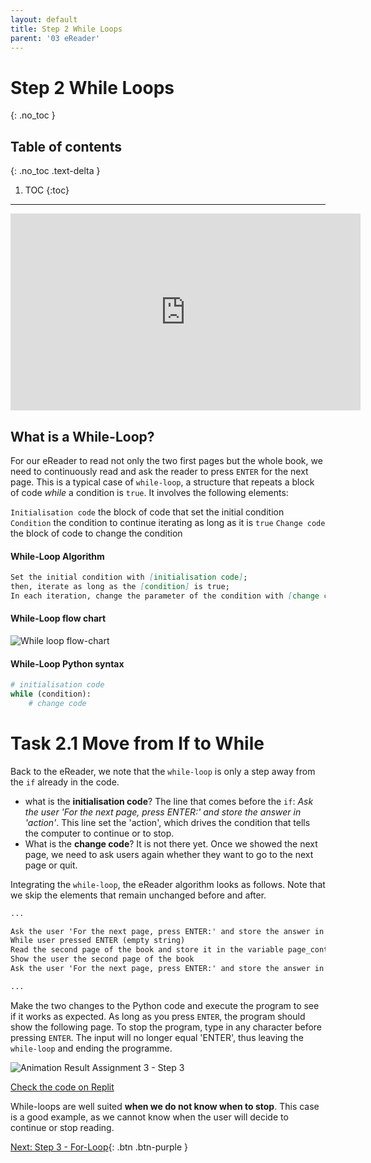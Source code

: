 ```yaml
---
layout: default
title: Step 2 While Loops
parent: '03 eReader'
---
```


# Step 2 While Loops

{: .no_toc }

## Table of contents

{: .no_toc .text-delta }

1. TOC
   {:toc}

---

<iframe width="560" height="315" src="https://www.youtube-nocookie.com/embed/a5vXt4xudO0" frameborder="0" allow="accelerometer; autoplay; clipboard-write; encrypted-media; gyroscope; picture-in-picture" allowfullscreen></iframe>

## What is a While-Loop?

For our eReader to read not only the two first pages but the whole book, we need to continuously read and ask the reader to press `ENTER` for the next page. This is a typical case of `while-loop`, a structure that repeats a block of code _while_ a condition is `true`. It involves the following elements:

`Initialisation code` the block of code that set the initial condition
`Condition` the condition to continue iterating as long as it is `true`
`Change code` the block of code to change the condition

#### While-Loop Algorithm

```markdown
Set the initial condition with [initialisation code];
then, iterate as long as the [condition] is true;
In each iteration, change the parameter of the condition with [change code]
```

#### While-Loop flow chart

![While loop flow-chart]({{site.baseurl}}/assets/flow_chart_next_page.svg)

#### While-Loop Python syntax

```python
# initialisation code
while (condition):
    # change code
```

# Task 2.1 Move from If to While

Back to the eReader, we note that the `while-loop` is only a step away from the `if` already in the code.

- what is the **initialisation code**? The line that comes before the `if`: _Ask the user 'For the next page, press ENTER:' and store the answer in 'action'_. This line set the 'action', which drives the condition that tells the computer to continue or to stop.
- What is the **change code**? It is not there yet. Once we showed the next page, we need to ask users again whether they want to go to the next page or quit.

Integrating the `while-loop`, the eReader algorithm looks as follows. Note that we skip the elements that remain unchanged before and after.

```markdown
...

Ask the user 'For the next page, press ENTER:' and store the answer in 'action'
While user pressed ENTER (empty string)
Read the second page of the book and store it in the variable page_content
Show the user the second page of the book
Ask the user 'For the next page, press ENTER:' and store the answer in 'action'

...
```

Make the two changes to the Python code and execute the program to see if it works as expected. As long as you press `ENTER`, the program should show the following page. To stop the program, type in any character before pressing `ENTER`. The input will no longer equal 'ENTER', thus leaving the `while-loop` and ending the programme.

![Animation Result Assignment 3 - Step 3]({{site.baseurl}}/assets/images/assignment3-step2.gif)

[Check the code on Replit](https://repl.it/@IO1075/03-ereader-step2-1)

While-loops are well suited **when we do not know when to stop**. This case is a good example, as we cannot know when the user will decide to continue or stop reading.

[Next: Step 3 - For-Loop]({{site.baseurl}}/assignments/03-ereader/step3){: .btn .btn-purple }
